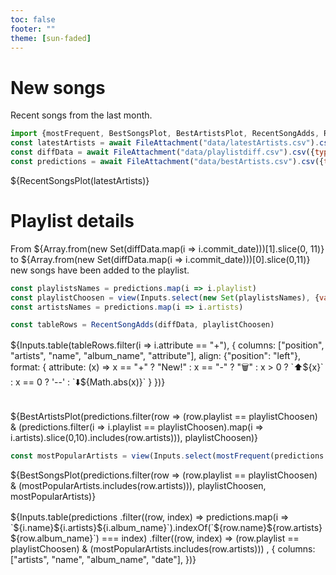 ```yaml
---
toc: false
footer: ""
theme: [sun-faded]
---
```


# New songs

Recent songs from the last month.

```js
import {mostFrequent, BestSongsPlot, BestArtistsPlot, RecentSongAdds, RecentSongsPlot} from "./components/tools.js";
const latestArtists = await FileAttachment("data/latestArtists.csv").csv({typed: true})
const diffData = await FileAttachment("data/playlistdiff.csv").csv({typed: true})
const predictions = await FileAttachment("data/bestArtists.csv").csv({typed: true})

```

<div class="grid grid-cols-1" style="grid-auto-rows: 560px;">
  <div class="card">
    ${RecentSongsPlot(latestArtists)}
  </div>
</div>

# Playlist details

From ${Array.from(new Set(diffData.map(i => i.commit_date)))[1].slice(0, 11)} to ${Array.from(new Set(diffData.map(i => i.commit_date)))[0].slice(0,11)} new songs have been added to the playlist.


```js
const playlistsNames = predictions.map(i => i.playlist)
const playlistChoosen = view(Inputs.select(new Set(playlistsNames), {value: playlistsNames[0], label: "Playlists"}));
const artistsNames = predictions.map(i => i.artists)
```


```js
const tableRows = RecentSongAdds(diffData, playlistChoosen)
```


<div class="card" style="margin: 1rem 0 2rem 0; padding: 0;">
  ${Inputs.table(tableRows.filter(i => i.attribute == "+"), {
  columns: ["position", "artists", "name", "album_name", "attribute"],
  align: {"position": "left"},
  format: {
    attribute: (x) => x == "+" ? "New!" : x == "-" ? "🗑" : x > 0 ? `⬆${x}` : x == 0 ? '--' : `⬇${Math.abs(x)}`
  }
})}
</div>


<div class="grid grid-cols-1" style="grid-auto-rows: 560px;">
  <div class="card">
    ${BestArtistsPlot(predictions.filter(row => (row.playlist == playlistChoosen) & (predictions.filter(i => i.playlist == playlistChoosen).map(i => i.artists).slice(0,10).includes(row.artists))), playlistChoosen)}
  </div>
</div>

```js
const mostPopularArtists = view(Inputs.select(mostFrequent(predictions.filter(i => i.playlist == playlistChoosen).map(i => i.artists)).slice(0,10), {value: artistsNames[0], label: "Popular artists"}));
```

<div class="grid grid-cols-1" style="grid-auto-rows: 560px;">
  <div class="card">
    ${BestSongsPlot(predictions.filter(row => (row.playlist == playlistChoosen) & (mostPopularArtists.includes(row.artists))), playlistChoosen, mostPopularArtists)}
  </div>
</div>


<div class="card" style="margin: 1rem 0 2rem 0; padding: 0;">
  ${Inputs.table(predictions
  .filter((row, index) => predictions.map(i =>  `${i.name}${i.artists}${i.album_name}`).indexOf(`${row.name}${row.artists}${row.album_name}`) === index)
  .filter((row, index) => (row.playlist == playlistChoosen) & (mostPopularArtists.includes(row.artists)))
  , {
  columns: ["artists", "name", "album_name", "date"],
  })}
</div>
